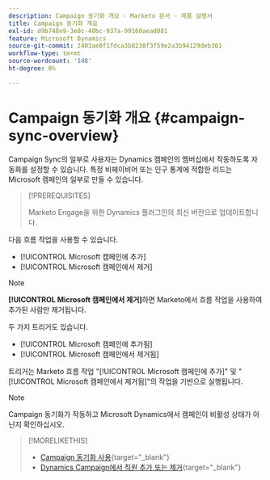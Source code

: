 ```yaml
---
description: Campaign 동기화 개요 - Marketo 문서 - 제품 설명서
title: Campaign 동기화 개요
exl-id: d9b748e9-3e0c-40bc-937a-99160aead081
feature: Microsoft Dynamics
source-git-commit: 2403ae0f1fdca3b8238f3f59e2a3b94129deb301
workflow-type: tm+mt
source-wordcount: '148'
ht-degree: 0%

---
```


# Campaign 동기화 개요 {#campaign-sync-overview}

Campaign Sync의 일부로 사용자는 Dynamics 캠페인의 멤버십에서 작동하도록 자동화를 설정할 수 있습니다. 특정 비헤이비어 또는 인구 통계에 적합한 리드는 Microsoft 캠페인의 일부로 만들 수 있습니다.

>[!PREREQUISITES]
>
>Marketo Engage을 위한 Dynamics 플러그인의 최신 버전으로 업데이트합니다.

다음 흐름 작업을 사용할 수 있습니다.

* [!UICONTROL Microsoft 캠페인에 추가]
* [!UICONTROL Microsoft 캠페인에서 제거]

>[!NOTE]
>
>**[!UICONTROL Microsoft 캠페인에서 제거]**&#x200B;하면 Marketo에서 흐름 작업을 사용하여 추가된 사람만 제거됩니다.

두 가지 트리거도 있습니다.

* [!UICONTROL Microsoft 캠페인에 추가됨]
* [!UICONTROL Microsoft 캠페인에서 제거됨]

트리거는 Marketo 흐름 작업 &quot;[!UICONTROL Microsoft 캠페인에 추가]&quot; 및 &quot;[!UICONTROL Microsoft 캠페인에서 제거됨]&quot;의 작업을 기반으로 실행됩니다.

>[!NOTE]
>
>Campaign 동기화가 작동하고 Microsoft Dynamics에서 캠페인이 비활성 상태가 아닌지 확인하십시오.

>[!MORELIKETHIS]
>
>* [Campaign 동기화 사용](/help/marketo/product-docs/crm-sync/microsoft-dynamics-sync/microsoft-dynamics-sync-details/enable-campaign-sync.md){target="_blank"}
>* [Dynamics Campaign에서 직원 추가 또는 제거](/help/marketo/product-docs/core-marketo-concepts/smart-campaigns/microsoft-dynamics-flow-actions/add-or-remove-people-from-your-dynamics-campaign.md){target="_blank"}
